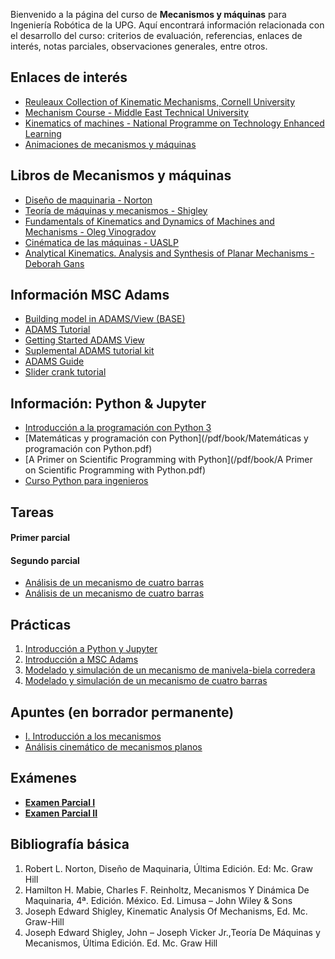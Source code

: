 <!-- 
.. title: Mecanismos UPGTO
.. slug: mecanismos-upgto
.. date: 2017-05-07 11:03:14 UTC-05:00
.. tags: 
.. category: 
.. link: 
.. description: 
.. type: text
-->


Bienvenido a la página del curso de **Mecanismos y máquinas** para Ingeniería Robótica de la UPG. 
Aquí encontrará información relacionada con el desarrollo del curso: criterios de evaluación, referencias, 
enlaces de interés, notas parciales, observaciones generales, entre otros.

## Enlaces de interés

* [Reuleaux Collection of Kinematic Mechanisms, Cornell University](http://kmoddl.library.cornell.edu./model.php?m=reuleaux)
* [Mechanism Course - Middle East Technical University](http://ocw.metu.edu.tr/course/view.php?id=132)
* [Kinematics of machines - National Programme on Technology Enhanced Learning](https://www.youtube.com/watch?v=MJeRFzs4oRU&list=PLBEA57F7E7560C8E8)
* [Animaciones de mecanismos y máquinas](/mecanismos/animations/Animation.html)

## Libros de Mecanismos y máquinas

* [Diseño de maquinaria - Norton](https://www.dropbox.com/s/6vnzxtszprj7zkk/Dise%C3%B1o%20Maquinaria%20-%20Norton.pdf?dl=0)
* [Teoría de máquinas y mecanismos - Shigley](https://www.dropbox.com/s/kffy5qjsj0rjypg/Teor%C3%ADa%20de%20m%C3%A1quinas%20y%20mecanismos%20-%20Shigley.pdf?dl=0)
* [Fundamentals of Kinematics and Dynamics of Machines and Mechanisms - Oleg Vinogradov](https://www.dropbox.com/s/ncahewvwlcoseea/Oleg%20Vinogradov-Fundamentals%20of%20Kinematics%20and%20Dynamics%20of%20Machines%20and%20Mechanisms-CRC%20Press%20%282000%29.pdf?dl=0)
* [Cinématica de las máquinas - UASLP](http://ingenieria.uaslp.mx/web2010/Estudiantes/apuntes/Cinem%C3%A1tica%20de%20las%20M%C3%A1quinas.pdf)
* [Analytical Kinematics. Analysis and Synthesis of Planar Mechanisms - Deborah Gans](https://www.dropbox.com/s/1u2j96vlkuh13y3/Deborah%20Gans%20Auth.%20Analytical%20Kinematics.%20Analysis%20and%20Synthesis%20of%20Planar%20Mechanisms.pdf?dl=0)


## Información MSC Adams

* [Building model in ADAMS/View (BASE)](http://mme.uwaterloo.ca/~me321/BuildingModles.pdf)
* [ADAMS Tutorial](/pdf/mecanismos/ADAMS-Tutorial.pdf)
* [Getting Started ADAMS View](/pdf/mecanismos/GS-Adams-View.pdf)
* [Suplemental ADAMS tutorial kit](http://www.mscsoftware.com/sites/default/files/Book_Adams-Tutorial-ex17-w.pdf)
* [ADAMS Guide](http://www.me.unm.edu/~starr/teaching/me314/ADAMSguide.pdf)
* [Slider crank tutorial](/pdf/mecanismos/Slider_crank_tutorial.ppt)

## Información: Python & Jupyter

* [Introducción a la programación con Python 3](http://repositori.uji.es/xmlui/bitstream/10234/102653/1/s93.pdf)
* [Matemáticas y programación con Python](/pdf/book/Matemáticas y programación con Python.pdf)
* [A Primer on Scientific Programming with Python](/pdf/book/A Primer on Scientific Programming with Python.pdf)
* [Curso Python para ingenieros](https://www.youtube.com/watch?v=ox09Jko1ErM&list=PLoGFizEtm_6iheDXw2-8onKClyxgstBO1)

## Tareas 

#### Primer parcial

#### Segundo parcial

* [Análisis de un mecanismo de cuatro barras](pdf/mecanismos-upgto/T2-1.pdf)
* [Análisis de un mecanismo de cuatro barras](pdf/mecanismos-upgto/T2-2.pdf)


## Prácticas 

1. [Introducción a Python y Jupyter](/pdf/mecanismos-upgto/PR1.pdf)
1. [Introducción a MSC Adams](/pdf/mecanismos-upgto/PR2.pdf)
1. [Modelado y simulación de un mecanismo de manivela-biela corredera](/pdf/mecanismos-upgto/PR3.pdf)
1. [Modelado y simulación de un mecanismo de cuatro barras](/pdf/mecanismos-upgto/nosrc.pdf)

## Apuntes (en borrador permanente)

* [I. Introducción a los mecanismos](/pdf/mecanismos-upgto/i-intro-mecanismos.pdf)
* [Análisis cinemático de mecanismos planos](/pdf/mecanismos-upgto/nosrc.pdf)

## Exámenes

* [**Examen Parcial I**](/pdf/mecanismos-upgto/EOP1-MEM-1801.pdf)
* [**Examen Parcial II**](/pdf/mecanismos-upgto/nosrc.pdf)

<!-- <div class="col-md-4 course-box">
  <div class="card mb-4 box-shadow">
    <img class="card-img-top" alt="" style="height: 200px; width: 100%; display: block;" src="http://ocw.upm.es/ingenieria-mecanica/mechanical-devices-for-industry/contenidos/lectura-obligatoria/lesson-1/images/leccion1_6.jpg"><div class="card-body">
      <p class="course-title"> <font color="#0000ff">
        <a href="stories/python/" title=""> Curso de Python básico (Proximamente) </a>
      </font></p>
    </div>
  </div>
</div>
<br><br> -->

## Bibliografía básica

1. Robert L. Norton, Diseño de Maquinaria, Última Edición. Ed: Mc. Graw Hill
1. Hamilton H. Mabie, Charles F. Reinholtz, Mecanismos Y Dinámica De Maquinaria, 4ª. Edición. México. Ed. Limusa – John Wiley & Sons
1. Joseph Edward Shigley, Kinematic Analysis Of Mechanisms, Ed. Mc. Graw-Hill
1. Joseph Edward Shigley, John – Joseph Vicker Jr.,Teoría De Máquinas y Mecanismos, Última Edición. Ed. Mc. Graw Hill
